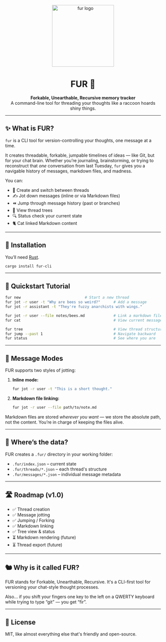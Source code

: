 <!-- LOGO -->
<p align="center">
  <img src="https://github.com/user-attachments/assets/c3582cb8-c1cc-41ab-9ed1-f8fbde4d8c21" width="200" alt="fur logo"/>
</p>

<h1 align="center">FUR 🐾</h1>
<p align="center">
  <strong>Forkable, Unearthable, Recursive memory tracker</strong><br/>
  A command-line tool for threading your thoughts like a raccoon hoards shiny things.
</p>

---

## ✨ What is FUR?

`fur` is a CLI tool for version-controlling your thoughts, one message at a time.

It creates threadable, forkable, jumpable timelines of ideas — like Git, but for your chat brain. Whether you’re journaling, brainstorming, or trying to reconstruct that *one* conversation from last Tuesday, `fur` gives you a navigable history of messages, markdown files, and madness.

You can:

- 🧵 Create and switch between threads
- ✍️ Jot down messages (inline or via Markdown files)
- ⏪ Jump through message history (past or branches)
- 🌳 View thread trees
- 🔍 Status check your current state
- 🐈 Cat linked Markdown content

---

## 🚀 Installation

You’ll need [Rust](https://www.rust-lang.org/tools/install).

```bash
cargo install fur-cli
```

---

## 🧪 Quickstart Tutorial

```bash
fur new                             # Start a new thread
fur jot -r user -t "Why are bees so weird?"      # Add a message
fur jot -r assistant -t "They're fuzzy anarchists with wings." 

fur jot -r user --file notes/bees.md             # Link a markdown file
fur cat                                          # View current message (file or text)

fur tree                                         # View thread structure
fur jump --past 1                                # Navigate backward
fur status                                       # See where you are
```

---

## 🧠 Message Modes

FUR supports two styles of jotting:

1. **Inline mode:**

   ```bash
   fur jot -r user -t "This is a short thought."
   ```

2. **Markdown file linking:**

   ```bash
   fur jot -r user --file path/to/note.md
   ```

Markdown files are stored *wherever you want* — we store the absolute path, not the content. You’re in charge of keeping the files alive.

---

## 📁 Where’s the data?

FUR creates a `.fur/` directory in your working folder:

* `.fur/index.json` – current state
* `.fur/threads/*.json` – each thread's structure
* `.fur/messages/*.json` – individual message metadata

---

## 🛣 Roadmap (v1.0)

* ✅ Thread creation
* ✅ Message jotting
* ✅ Jumping / Forking
* ✅ Markdown linking
* ✅ Tree view & status
* ⏳ Markdown rendering (future)
* ⏳ Thread export (future)

---

## 🐿️ Why is it called FUR?

FUR stands for Forkable, Unearthable, Recursive. It's a CLI-first tool for versioning your chat-style thought processes.

Also... if you shift your fingers one key to the left on a QWERTY keyboard while trying to type “git” — you get “fir”.


---

## 📜 License

MIT, like almost everything else that's friendly and open-source.
